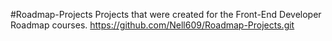 #Roadmap-Projects
Projects that were created for the Front-End Developer Roadmap courses.
https://github.com/Nell609/Roadmap-Projects.git
